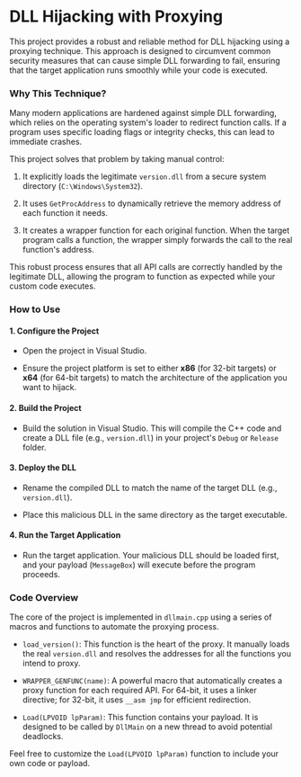 # DLL Hijacking with Proxying

This project provides a robust and reliable method for DLL hijacking using a proxying technique. This approach is designed to circumvent common security measures that can cause simple DLL forwarding to fail, ensuring that the target application runs smoothly while your code is executed.

### Why This Technique?

Many modern applications are hardened against simple DLL forwarding, which relies on the operating system's loader to redirect function calls. If a program uses specific loading flags or integrity checks, this can lead to immediate crashes.

This project solves that problem by taking manual control:

1. It explicitly loads the legitimate `version.dll` from a secure system directory (`C:\Windows\System32`).

2. It uses `GetProcAddress` to dynamically retrieve the memory address of each function it needs.

3. It creates a wrapper function for each original function. When the target program calls a function, the wrapper simply forwards the call to the real function's address.

This robust process ensures that all API calls are correctly handled by the legitimate DLL, allowing the program to function as expected while your custom code executes.

### How to Use

#### 1. Configure the Project

* Open the project in Visual Studio.

* Ensure the project platform is set to either **x86** (for 32-bit targets) or **x64** (for 64-bit targets) to match the architecture of the application you want to hijack.

#### 2. Build the Project

* Build the solution in Visual Studio. This will compile the C++ code and create a DLL file (e.g., `version.dll`) in your project's `Debug` or `Release` folder.

#### 3. Deploy the DLL

* Rename the compiled DLL to match the name of the target DLL (e.g., `version.dll`).

* Place this malicious DLL in the same directory as the target executable.

#### 4. Run the Target Application

* Run the target application. Your malicious DLL should be loaded first, and your payload (`MessageBox`) will execute before the program proceeds.

### Code Overview

The core of the project is implemented in `dllmain.cpp` using a series of macros and functions to automate the proxying process.

* `load_version()`: This function is the heart of the proxy. It manually loads the real `version.dll` and resolves the addresses for all the functions you intend to proxy.

* `WRAPPER_GENFUNC(name)`: A powerful macro that automatically creates a proxy function for each required API. For 64-bit, it uses a linker directive; for 32-bit, it uses `__asm jmp` for efficient redirection.

* `Load(LPVOID lpParam)`: This function contains your payload. It is designed to be called by `DllMain` on a new thread to avoid potential deadlocks.

Feel free to customize the `Load(LPVOID lpParam)` function to include your own code or payload.